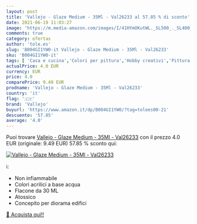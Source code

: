 ```yaml
---
layout: post
title: 'Vallejo - Glaze Medium - 35Ml - Val26233 al 57.85 % di sconto'
date: 2021-06-19 11:03:27
image: 'https://m.media-amazon.com/images/I/41HYmOKutWL._SL500_._SL400_.jpg'
comments: true
category: ofertas
author: 'tole.es'
slug: 'B004GI1YW0-it Vallejo - Glaze Medium - 35Ml - Val26233'
sku: 'B004GI1YW0-it'
tags: [ 'Casa e cucina','Colori per pittura','Hobby creativi','Pittura','vallejo', ]
actualPrice: 4.0 EUR
currency: EUR
price: 4.0
comparePrice: 9.49 EUR
prodname: 'Vallejo - Glaze Medium - 35Ml - Val26233'
country: 'it'
flag: '🇮🇹'
brand: 'Vallejo'
buyurl: 'https://www.amazon.it/dp/B004GI1YW0/?tag=tolees00-21'
descuento: '57.85'
average: '4.0'
---
```


Puoi trovare [Vallejo - Glaze Medium - 35Ml - Val26233](https://www.amazon.it/dp/B004GI1YW0/?tag=tolees00-21) con il prezzo 4.0 EUR (originale: 9.49 EUR) 57.85 % sconto qui:

[![Vallejo - Glaze Medium - 35Ml - Val26233](https://m.media-amazon.com/images/I/41HYmOKutWL._SL500_._SL400_.jpg)](https://www.amazon.it/dp/B004GI1YW0/?tag=tolees00-21)

ℹ️:

- Non infiammabile
- Colori acrilici a base acqua
- Flacone da 30 ML
- Atossico
- Concepito per diorama edifici

[🛒 Acquista qui!!](https://www.amazon.it/dp/B004GI1YW0/?tag=tolees00-21)
